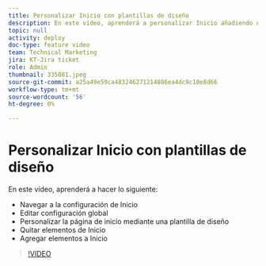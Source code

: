 ```yaml
---
title: Personalizar Inicio con plantillas de diseño
description: En este vídeo, aprenderá a personalizar Inicio añadiendo o eliminando campos con una plantilla de diseño.
topic: null
activity: deploy
doc-type: feature video
team: Technical Marketing
jira: KT-Jira ticket
role: Admin
thumbnail: 335081.jpeg
source-git-commit: a25a49e59ca483246271214886ea4dc9c10e8d66
workflow-type: tm+mt
source-wordcount: '56'
ht-degree: 0%

---
```


# Personalizar Inicio con plantillas de diseño

En este vídeo, aprenderá a hacer lo siguiente:

* Navegar a la configuración de Inicio
* Editar configuración global
* Personalizar la página de inicio mediante una plantilla de diseño
* Quitar elementos de Inicio
* Agregar elementos a Inicio

>[!VIDEO](https://video.tv.adobe.com/v/335081/?quality=12&learn=on)

